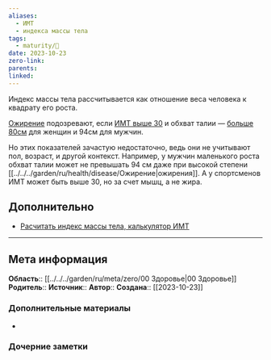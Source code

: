 ```yaml
---
aliases:
  - ИМТ
  - индекса массы тела
tags:
  - maturity/🌱
date: 2023-10-23
zero-link: 
parents: 
linked:
---
```

Индекс массы тела рассчитывается как отношение веса человека к квадрату его роста.

[Ожирение](../../../garden/ru/health/disease/Ожирение.md) подозревают, если [ИМТ выше 30](https://www.ncbi.nlm.nih.gov/pmc/articles/PMC4995441/) и обхват талии — [больше 80см](https://www.ncbi.nlm.nih.gov/pmc/articles/PMC2544423/) для женщин и 94см для мужчин.

Но этих показателей зачастую недостаточно, ведь они не учитывают пол, возраст, и другой контекст. Например, у мужчин маленького роста обхват талии может не превышать 94 см даже при высокой степени [[../../../garden/ru/health/disease/Ожирение|ожирения]]. А у спортсменов ИМТ может быть выше 30, но за счет мышц, а не жира.
## Дополнительно
- [Расчитать индекс массы тела, калькулятор ИМТ](https://calcus.ru/calculator-imt)
***
## Мета информация
**Область**:: [[../../../garden/ru/meta/zero/00 Здоровье|00 Здоровье]]
**Родитель**:: 
**Источник**:: 
**Автор**:: 
**Создана**:: [[2023-10-23]]
### Дополнительные материалы
- 
### Дочерние заметки
<!-- QueryToSerialize: LIST FROM [[]] WHERE contains(Родитель, this.file.link) or contains(parents, this.file.link) -->
